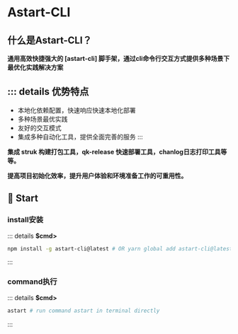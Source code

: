 # Astart-CLI

## 什么是Astart-CLI？

**通用高效快捷强大的 [astart-cli] 脚手架，通过cli命令行交互方式提供多种场景下最优化实践解决方案**

::: details **优势特点**
---
- 本地化依赖配置，快速响应快速本地化部署
- 多种场景最优实践
- 友好的交互模式
- 集成多种自动化工具，提供全面完善的服务
:::

**集成 struk 构建打包工具，qk-release 快速部署工具，chanlog日志打印工具等等。**

**提高项目初始化效率，提升用户体验和环境准备工作的可重用性。**


## 🚀 Start

### install安装

::: details **$cmd>**
```bash
npm install -g astart-cli@latest # OR yarn global add astart-cli@latest
```
:::

### command执行

::: details **$cmd>**
```bash
astart # run command astart in terminal directly
```
:::